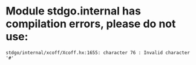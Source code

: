 # Module stdgo.internal has compilation errors, please do not use:
```
stdgo/internal/xcoff/Xcoff.hx:1655: character 76 : Invalid character '#'

```


